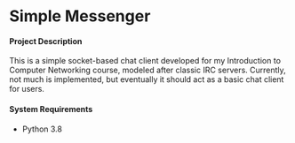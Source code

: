 # Simple Messenger

#### Project Description

This is a simple socket-based chat client developed for my Introduction to Computer Networking course, modeled after classic IRC servers. Currently, not much is implemented, but eventually it should act as a basic chat client for users.

#### System Requirements
 
 - Python 3.8
 
 
